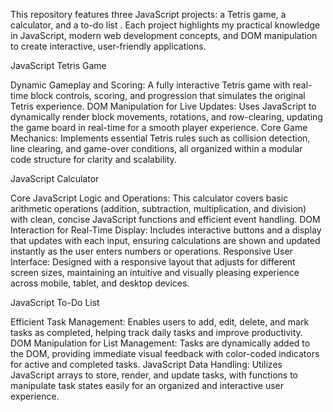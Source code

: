 This repository features three JavaScript projects: a Tetris game, a calculator, and a to-do list . Each project highlights my practical knowledge in JavaScript, modern web development concepts, and DOM manipulation to create interactive, user-friendly applications.

JavaScript Tetris Game

Dynamic Gameplay and Scoring: A fully interactive Tetris game with real-time block controls, scoring, and progression that simulates the original Tetris experience.
DOM Manipulation for Live Updates: Uses JavaScript to dynamically render block movements, rotations, and row-clearing, updating the game board in real-time for a smooth player experience.
Core Game Mechanics: Implements essential Tetris rules such as collision detection, line clearing, and game-over conditions, all organized within a modular code structure for clarity and scalability.

 JavaScript Calculator

Core JavaScript Logic and Operations: This calculator covers basic arithmetic operations (addition, subtraction, multiplication, and division) with clean, concise JavaScript functions and efficient event handling.
DOM Interaction for Real-Time Display: Includes interactive buttons and a display that updates with each input, ensuring calculations are shown and updated instantly as the user enters numbers or operations.
Responsive User Interface: Designed with a responsive layout that adjusts for different screen sizes, maintaining an intuitive and visually pleasing experience across mobile, tablet, and desktop devices.

JavaScript To-Do List 

Efficient Task Management: Enables users to add, edit, delete, and mark tasks as completed, helping track daily tasks and improve productivity.
DOM Manipulation for List Management: Tasks are dynamically added to the DOM, providing immediate visual feedback with color-coded indicators for active and completed tasks.
JavaScript Data Handling: Utilizes JavaScript arrays to store, render, and update tasks, with functions to manipulate task states easily for an organized and interactive user experience.

